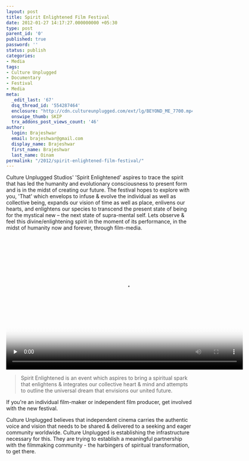 ```yaml
---
layout: post
title: Spirit Enlightened Film Festival
date: 2012-01-27 14:17:27.000000000 +05:30
type: post
parent_id: '0'
published: true
password: ''
status: publish
categories:
- Media
tags:
- Culture Unplugged
- Documentary
- Festival
- Media
meta:
  _edit_last: '67'
  dsq_thread_id: '554287464'
  enclosure: "http://cdn.cultureunplugged.com/ext/lg/BEYOND_ME_7700.mp4\r\n222166853\r\nvideo/mp4\r\n"
  onswipe_thumb: SKIP
  trx_addons_post_views_count: '46'
author:
  login: Brajeshwar
  email: brajeshwar@gmail.com
  display_name: Brajeshwar
  first_name: Brajeshwar
  last_name: Oinam
permalink: "/2012/spirit-enlightened-film-festival/"
---
```

<p>Culture Unplugged Studios' 'Spirit Enlightened' aspires to trace the spirit that has led the humanity and evolutionary consciousness to present form and is in the midst of creating our future. The festival hopes to explore with you, 'That' which envelops to infuse & evolve the individual as well as collective being, expands our vision of time as well as place, enlivens our hearts, and enlightens our species to transcend the present state of being for the mystical new &#8211; the next state of supra-mental self. Lets observe & feel this divine/enlightening spirit in the moment of its performance, in the midst of humanity now and forever, through film-media.</p>
<p><!--more--></p>
<p><video width="640" height="360" poster="http://cdn.cultureunplugged.com/thumbnails/lg/7700.jpg" controls="controls" preload="none"><source type="video/mp4" src="http://cdn.cultureunplugged.com/ext/lg/BEYOND_ME_7700.mp4" /></video></p>
<blockquote><p>Spirit Enlightened is an event which aspires to bring a spiritual spark that enlightens & integrates our collective heart & mind and attempts to outline the universal dream that envisions our united future.</p></blockquote>
<p>If you're an individual film-maker or independent film producer, get involved with the new festival.</p>
<p>Culture Unplugged believes that independent cinema carries the authentic voice and vision that needs to be shared & delivered to a seeking and eager community worldwide. Culture Unplugged is establishing the infrastructure necessary for this. They are trying to establish a meaningful partnership with the filmmaking community - the harbingers of spiritual transformation, to get there.</p>
